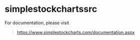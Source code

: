 # simplestockchartssrc

For documentation, please visit 
> <a href="https://www.simplestockcharts.com/documentation.aspx"> https://www.simplestockcharts.com/documentation.aspx </a>
